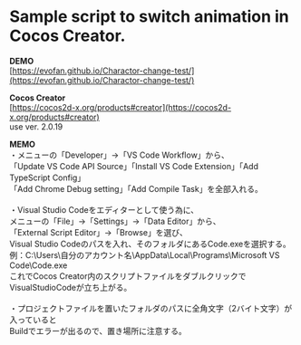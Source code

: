 # Sample script to switch animation in Cocos Creator.

**DEMO**  
[https://evofan.github.io/Charactor-change-test/](https://evofan.github.io/Charactor-change-test/)  

**Cocos Creator**  
[https://cocos2d-x.org/products#creator](https://cocos2d-x.org/products#creator)  
use ver. 2.0.19

**MEMO**  
・メニューの「Developer」→「VS Code Workflow」から、  
「Update VS Code API Source」「Install VS Code Extension」「Add TypeScript Config」  
「Add Chrome Debug setting」「Add Compile Task」を全部入れる。  
<br />
・Visual Studio Codeをエディターとして使う為に、  
メニューの「File」→「Settings」→「Data Editor」から、  
「External Script Editor」→「Browse」を選び、  
Visual Studio Codeのパスを入れ、そのフォルダにあるCode.exeを選択する。  
例：C:\Users\自分のアカウント名\AppData\Local\Programs\Microsoft VS Code\Code.exe  
これでCocos Creator内のスクリプトファイルをダブルクリックでVisualStudioCodeが立ち上がる。  
<br />
・プロジェクトファイルを置いたフォルダのパスに全角文字（2バイト文字）が入っていると  
Buildでエラーが出るので、置き場所に注意する。
